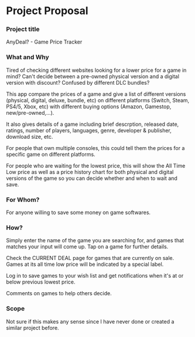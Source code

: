 # Project Proposal

### Project title

AnyDeal? - Game Price Tracker

### What and Why
Tired of checking different websites looking for a lower price for a game in mind? Can't decide between a pre-owned physical version and a digital version with discount? Confused by different DLC bundles?  

This app compare the prices of a game and give a list of different versions (physical, digital, deluxe, bundle, etc) on different platforms (Switch, Steam, PS4/5, Xbox, etc) with different buying options (Amazon, Gamestop, new/pre-owned,...).

It also gives details of a game including brief descrption, released date, ratings, number of players, languages, genre, developer & publisher, download size, etc.

For people that own multiple consoles, this could tell them the prices for a specific game on different platforms.

For people who are waiting for the lowest price, this will show the All Time Low price as well as a price history chart for both physical and digital versions of the game so you can decide whether and when to wait and save.

### For Whom?

For anyone willing to save some money on game softwares.

### How?

Simply enter the name of the game you are searching for, and games that matches your input will come up. Tap on a game for further details.

Check the CURRENT DEAL page for games that are currently on sale. Games at its all time low price will be indicated by a special label.

Log in to save games to your wish list and get notifications when it's at or below previous lowest price.

Comments on games to help others decide.

### Scope

Not sure if this makes any sense since I have never done or created a similar project before.

